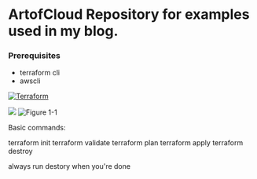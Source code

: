 # ArtofCloud Repository for examples used in my blog.

###  Prerequisites
- terraform cli
- awscli


[![Terraform](https://github.com/SamCrudge/artofcloud/actions/workflows/main.yml/badge.svg)](https://github.com/SamCrudge/artofcloud/actions/workflows/main.yml)


<a href=""><img src="hhttps://www.memecreator.org/static/images/memes/5277332.jpg"/></a>
![Figure 1-1](https://www.memecreator.org/static/images/memes/5277332.jpg "meme")


Basic commands:

terraform init
terraform validate
terraform plan
terraform apply
terraform destroy


always run destory when you're done
